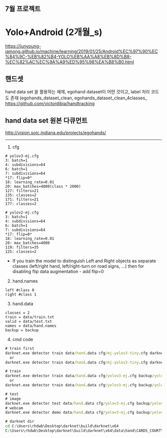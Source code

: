 ﻿7월 프로젝트
----

# Yolo+Android (2개월_s)
https://junyoung-jamong.github.io/machine/learning/2019/01/25/Android%EC%97%90%EC%84%9C-%EB%82%B4-YOLO%EB%AA%A8%EB%8D%B8-%EC%82%AC%EC%9A%A9%ED%95%98%EA%B8%B0.html

## 핸드셋
hand data set 을 활용하는 예제, egohand dataset이 어떤 것이고, label 처리 코드도 존재
(egohands_dataset_clean, egohands_dataset_clean_4classes_
https://github.com/victordibia/handtracking


## hand data set 원본 다큐먼트
http://vision.soic.indiana.edu/projects/egohands/


---

1. cfg
```
# yolov3-mj.cfg
3: batch=1
4: subdivisions=64
6: batch=1
7: subdivisions=64
*17: flip=0*
18: learning_rate=0.01
20: max_batches=4000(class * 2000)
127: filters=21
135: classes=2
171: filters=21
177: classes=2
```

```
# yolov2-mj.cfg
3: batch=1
4: subdivisions=64
6: batch=1
7: subdivisions=64
*17: flip=0*
18: learning_rate=0.01
20: max_batches=4000
119: filters=35
125: classes=2
```

- If you train the model to distinguish Left and Right objects as separate classes (left/right hand, left/right-turn on road signs, ...) then for disabling flip data augmentation - add flip=0


2. hand.names
```
left #class 0
right #class 1
```


3. hand.data
```
classes = 2
train = data/train.txt
valid = data/test.txt
names = data/hand.names
backup = backup
```


4. cmd code
```cmd
# train first
darknet.exe detector train data/hand.data cfg/mj-yolov3-tiny.cfg darknet53.conv.74
  or
darknet.exe detector train data/hand.data cfg/mj-yolov3-tiny.cfg darknet53.conv.74 -map

# train
darknet.exe detector train data/hand.data cfg/yolov3-mj.cfg backup/yolov3-mj_7000.weights
  or
darknet.exe detector train data/hand.data cfg/yolov3-mj.cfg backup/yolov3-mj_7000.weights -map

# test
# image
darknet.exe detector test data/hand.data cfg/yolov3-mj.cfg backup/yolov3-mj_7000.weights C:\Users\rhdwb\Desktop\darknet\build\darknet\x64\data\hand\CARDS_COURTYARD_B_T_frame_0036.jpg
# webcam
darknet.exe detector demo data/hand.data cfg/yolov3-mj.cfg backup/yolov3-mj_7000.weights

# darknet dir
cd C:\Users\rhdwb\Desktop\darknet\build\darknet\x64
C:\Users\rhdwb\Desktop\darknet\build\darknet\x64\data\hand\CARDS_COURTYARD_B_T_frame_0036.jpg
```
